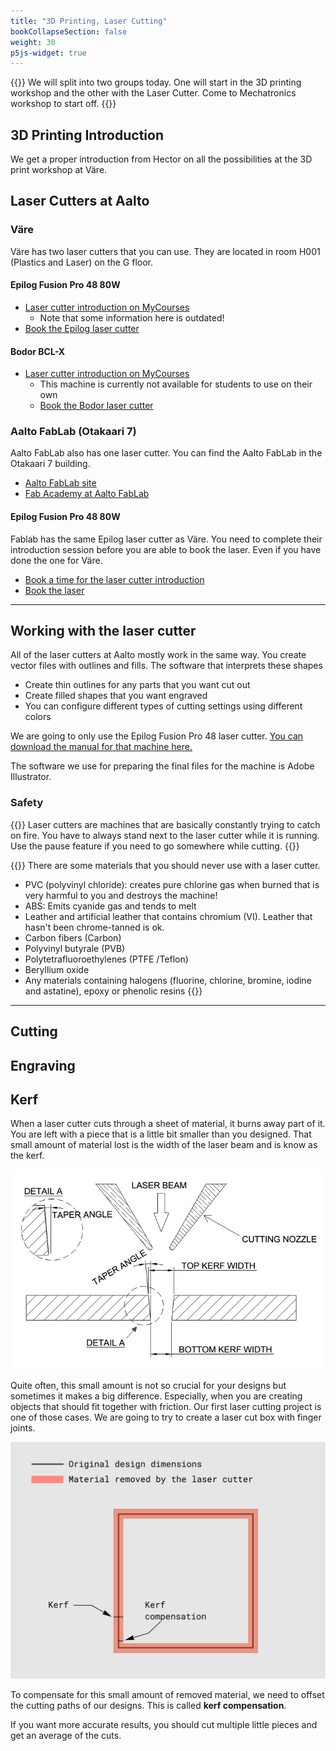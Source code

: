 ```yaml
---
title: "3D Printing, Laser Cutting"
bookCollapseSection: false
weight: 30
p5js-widget: true
---
```


{{<hint info>}}
We will split into two groups today. One will start in the 3D printing workshop and the other with the Laser Cutter. Come to Mechatronics workshop to start off.
{{</hint>}}

## 3D Printing Introduction

We get a proper introduction from Hector on all the possibilities at the 3D print workshop at Väre.

## Laser Cutters at Aalto

### Väre

Väre has two laser cutters that you can use. They are located in room H001 (Plastics and Laser) on the G floor.

#### Epilog Fusion Pro 48 80W

- [Laser cutter introduction on MyCourses](https://mycourses.aalto.fi/course/view.php?id=19552)
    - Note that some information here is outdated!
- [Book the Epilog laser cutter](https://mycourses.aalto.fi/mod/scheduler/view.php?id=871155)

#### Bodor BCL-X

- [Laser cutter introduction on MyCourses](https://mycourses.aalto.fi/course/view.php?id=19552)
    - This machine is currently not available for students to use on their own
    - [Book the Bodor laser cutter](https://mycourses.aalto.fi/mod/scheduler/view.php?id=871154)

### Aalto FabLab (Otakaari 7)

Aalto FabLab also has one laser cutter. You can find the Aalto FabLab in the Otakaari 7 building.

- [Aalto FabLab site](https://studios.aalto.fi/fablab/)
- [Fab Academy at Aalto FabLab](https://studios.aalto.fi/fablab/)

#### Epilog Fusion Pro 48 80W

Fablab has the same Epilog laser cutter as Väre. You need to complete their introduction session before you are able to book the laser. Even if you have done the one for Väre.

- [Book a time for the laser cutter introduction](https://outlook.office365.com/owa/calendar/AaltoFablabOrientation@aaltofi.onmicrosoft.com/bookings/)
- [Book the laser](https://takeout.aalto.fi/606026)

---

## Working with the laser cutter

All of the laser cutters at Aalto mostly work in the same way. You create vector files with outlines and fills. The software that interprets these shapes

- Create thin outlines for any parts that you want cut out
- Create filled shapes that you want engraved
- You can configure different types of cutting settings using different colors

We are going to only use the Epilog Fusion Pro 48 laser cutter. [You can download the manual for that machine here.](https://www.epiloglaser.com/tech-support/laser-manuals.htm)

The software we use for preparing the final files for the machine is Adobe Illustrator.

### Safety

{{<hint danger>}}
Laser cutters are machines that are basically constantly trying to catch on fire. You have to always stand next to the laser cutter while it is running. Use the pause feature if you need to go somewhere while cutting.
{{</hint>}}

{{<hint danger>}}
There are some materials that you should never use with a laser cutter.
- PVC (polyvinyl chloride): creates pure chlorine gas when burned that is very harmful to you and destroys the machine!
- ABS: Emits cyanide gas and tends to melt
- Leather and artificial leather that contains chromium (VI). Leather that hasn't been chrome-tanned is ok.
- Carbon fibers (Carbon)
- Polyvinyl butyrale (PVB)
- Polytetrafluoroethylenes (PTFE /Teflon)
- Beryllium oxide
- Any materials containing halogens (fluorine, chlorine, bromine, iodine and astatine), epoxy or phenolic resins
{{</hint>}}

---

## Cutting

## Engraving

## Kerf

When a laser cutter cuts through a sheet of material, it burns away part of it. You are left with a piece that is a little bit smaller than you designed. That small amount of material lost is the width of the laser beam and is know as the kerf.

[![Kerf and taper angle](./img/kerf.png)](./img/kerf.png)

Quite often, this small amount is not so crucial for your designs but sometimes it makes a big difference. Especially, when you are creating objects that should fit together with friction. Our first laser cutting project is one of those cases. We are going to try to create a laser cut box with finger joints.

[![Kerf illustration](./img/kerf_illustration.jpg)](./img/kerf_illustration.jpg)

To compensate for this small amount of removed material, we need to offset the cutting paths of our designs. This is called **kerf compensation**.

If you want more accurate results, you should cut multiple little pieces and get an average of the cuts.